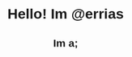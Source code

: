<!DOCTYPE html>
<html lang="en">
<head>
    <meta charset="UTF-8">
    <meta http-equiv="X-UA-Compatible" content="IE=edge">
    <meta name="viewport" content="width=device-width, initial-scale=1.0">
</head>
<style>
    body{
        text-align: center;
        font-family: Arial, Helvetica, sans-serif;
    }
</style>
<body>
    <h1>Hello! Im @errias</h1>
    <h2>Im a;</h2>
    <img src="https://s2.gifyu.com/images/smd.gif" alt="">
</body>
</html>
